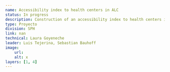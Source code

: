 ```yaml
---
name: Accessibility index to health centers in ALC
status: In progress
description: Construction of an accessibility index to health centers in ALC taking into account socioeconomic and geographical barriers, climatic clashes, among others.
type: Proyecto
division: SPH
link: nan
technical: Laura Goyeneche
leader: Luis Tejerina, Sebastian Bauhoff
image: 
    url: 
    alt: x
layers: [1, 4]
---
```

    